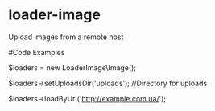 # loader-image

Upload images from a remote host

#Code Examples

$loaders = new LoaderImage\Image();

$loaders->setUploadsDir('uploads'); //Directory for uploads

$loaders->loadByUrl('http://example.com.ua/');
